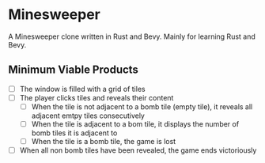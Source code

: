 # Minesweeper

A Minesweeper clone written in Rust and Bevy. Mainly for learning Rust and Bevy.

## Minimum Viable Products

* [ ] The window is filled with a grid of tiles
* [ ] The player clicks tiles and reveals their content
    * [ ] When the tile is not adjacent to a bomb tile (empty tile), it reveals all adjacent emtpy tiles consecutively
    * [ ] When the tile is adjacent to a bom tile, it displays the number of bomb tiles it is adjacent to
    * [ ] When the tile is a bomb tile, the game is lost
* [ ] When all non bomb tiles have been revealed, the game ends victoriously
